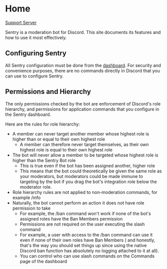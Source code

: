 # Home

[Support Server](https://discord.gg/zgmZZga56G)

Sentry is a moderation bot for Discord. This site documents its features and how to use it most effectively.

## Configuring Sentry

All Sentry configuration must be done from the [dashboard](https://sentrybot.gg). For security and convenience purposes,
there are no commands directly in Discord that you can use to configure Sentry.

## Permissions and Hierarchy

The only permissions checked by the bot are enforcement of Discord's role hierarchy, and permissions for application
commands that you configure in the Sentry dashboard.

Here are the rules for role hierarchy:

- A member can never target another member whose highest role is higher than or equal to their own highest role
	- A member can therefore never target themselves, as their own highest role is equal to their own highest role
- The bot will never allow a member to be targeted whose highest role is higher than the Sentry Bot role
	- This is true even if the bot has been assigned another, higher role
	- This means that the bot could theoretically be given the same role as your moderators, but moderators could be
	  made immune to targeting by the bot if you drag the bot's integration role below the moderator role.
- Role hierarchy rules are not applied to non-moderation commands, for example /info
- Naturally, the bot cannot perform an action it does not have role permission to take
	- For example, the /ban command won't work if none of the bot's assigned roles have the Ban Members permission
	- Permissions are not required on the user executing the slash command
	- For example, a user with access to the /ban command can use it even if none of their own roles have Ban Members (
	  and honestly, that's the way you should set things up since using the native Discord ban function has absolutely
	  no logging attached to it at all).
	- You can control who can use slash commands on the Commands page of the dashboard
